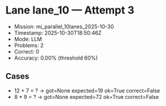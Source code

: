 # Lane lane_10 — Attempt 3

- Mission: mi_parallel_10lanes_2025-10-30
- Timestamp: 2025-10-30T18:50:46Z
- Mode: LLM
- Problems: 2
- Correct: 0
- Accuracy: 0.00% (threshold 60%)

## Cases
- 12 + 7 = ? → got=None expected=19 ok=True correct=False
- 8 * 9 = ? → got=None expected=72 ok=True correct=False